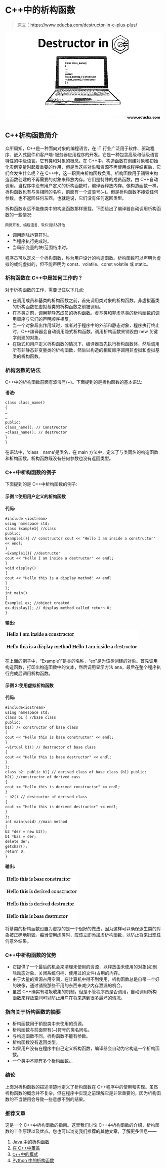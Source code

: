 # C++中的析构函数

> 原文：<https://www.educba.com/destructor-in-c-plus-plus/>

![Destructor in C++](img/3239aa98945fd3dbdaba979082a94ce8.png)



## C++析构函数简介

众所周知，C++是一种面向对象的编程语言，在 IT 行业广泛用于软件、驱动程序、嵌入式固件和客户端-服务器应用程序的开发。它是一种包含高级和低级语言特性的中级语言。它有类和对象的概念。在 C++中，构造函数在创建对象和初始化实例变量时起着重要的作用，但是当这些对象和资源不再使用或程序结束后，它们会发生什么呢？在 C++中，这一职责由析构函数负责。析构函数用于销毁由构造函数创建的不再需要的对象来释放内存。它们是特殊的成员函数，由 C++自动调用。当程序中没有用户定义的析构函数时，编译器释放内存。像构造函数一样，析构函数也有与类相同的名称，前面有一个波浪号(~)。但是析构函数不接受任何参数，也不返回任何东西，也就是说，它们没有任何返回类型。

析构函数永远不能像类中的构造函数那样重载。下面给出了编译器自动调用析构函数的一些情况:

<small>网页开发、编程语言、软件测试&其他</small>

*   调用删除运算符时。
*   当程序执行完成时。
*   当局部变量的块/范围结束时。

程序员可以定义一个析构函数，称为用户设计的构造函数。析构函数可以声明为虚拟的或纯虚拟的，但不能声明为 const、volatile、const volatile 或 static。

### 析构函数在 C++中是如何工作的？

对于析构函数的工作，需要记住以下几点:

*   在调用成员和基类的析构函数之前，首先调用类对象的析构函数。非虚拟基类的析构函数在虚拟基类的析构函数之前被调用。
*   在基类之前，调用非静态成员的析构函数。虚基类和非虚基类的析构函数的调用顺序与它们的声明顺序相反。
*   当一个对象超出作用域时，或者对于程序中的外部和静态对象，程序执行终止时，C++编译器会自动调用隐式析构函数。调用析构函数来销毁由 new 关键字创建的对象。
*   在隐式和用户定义析构函数的情况下，编译器首先执行析构函数体，然后调用所有非静态非变量类的析构函数，然后以构造的相反顺序调用非虚拟和虚拟基类的析构函数。

### 析构函数的语法

C++中的析构函数前面有波浪号(~)。下面提到的是析构函数的基本语法:

**语法:**

```
class class_name()
{
…
…
public:
class_name(); // Constructor
~class_name(); // destructor
}
}
```

在语法中，‘class _ name’是类名，在 main 方法中，定义了与类同名的构造函数和析构函数。析构函数既没有任何参数也没有返回类型。

### C++中析构函数的例子

下面提到的是 C++中析构函数的例子:

#### 示例 1:使用用户定义的析构函数

**代码:**

```
#include <iostream>
using namespace std;
class Example1{ //class
public:
Example1(){ // constructor cout << "Hello I am inside a constructor" << endl;
}
~Example1(){ //destructor
cout << "Hello I am inside a destructor" << endl;
}
void display()
{
cout << "Hello this is a display method" << endl
}
};
int main()
{
Example1 ex; //object created
ex.display(); // display method called return 0;
}
```

**输出:**

![Destructor in C++2](img/94d89b322a880a38ff597e20a66fcc08.png)



在上面的例子中，“Example1”是类的名称，“ex”是为该类创建的对象。首先调用构造函数，打印出构造函数中的文本，然后调用显示方法 ana，最后在整个程序执行完成后调用析构函数。

#### 示例 2:使用虚拟析构函数

**代码:**

```
#include<iostream>
using namespace std;
class b1 { //base class
public:
b1() // constructor of base class
{
cout << "Hello this is base constructor" << endl;
}
~virtual b1() // destructor of base class
{
cout << "Hello this is base destructor" << endl;
}
};
class b2: public b1{ // derived class of base class (b1) public:
b2() //constructor of derived cass
{
cout << "Hello this is derived constructor" << endl;
}
~ b2() // destructor of derived class
{
cout << "Hello this is derived destructor" << endl;
}
};
int main(void) //main method
{
b2 *der = new b2();
b1 *bas = der;
delete der;
getchar();
return 0;
}
```

**输出:**

![Destructor in C++](img/a2a1d72aa5e18479bb9881a8d8012634.png)



将基类的析构函数设置为虚拟的是一个很好的做法，因为这样可以确保派生类的对象被正确地销毁。每当使用虚类时，应该立即添加虚析构函数，以防止将来出现任何意外结果。

### C++中析构函数的优势

*   它提供了一个最后的机会来清理未使用的资源，以释放由未使用的对象(如删除动态对象、关闭系统句柄、使用过的文件)占用的内存。
*   由于大量的资源占用空间，在计算机中得不到使用，析构函数总是自带一个好的映像，通过销毁那些不用的东西来减少内存泄漏的机会。
*   虽然 C++确实有垃圾收集的机制，但是不管程序员是否调用，自动调用析构函数来释放空间可以防止用户在将来遇到很多最坏的情况。

### 指向关于析构函数的摘要

*   析构函数用于销毁类中未使用的资源。
*   析构函数与前面带有(~)符号的类名同名。
*   与构造函数不同，析构函数不能有参数。
*   析构函数没有返回类型。
*   如果用户没有在程序中自己定义析构函数，编译器会自动为它构造一个析构函数。
*   一个类中不能有多个[析构函数。](https://www.educba.com/destructor-in-php/)

### 结论

上面对析构函数的描述清楚地定义了析构函数在 C++程序中的使用和实现。虽然析构函数的概念并不复杂，但在程序中实现之前理解它是非常重要的，因为析构函数的不当使用会导致一些意想不到的结果。

### 推荐文章

这是一个 C++中析构函数的指南。这里我们讨论 C++中析构函数的介绍，析构函数的工作原理以及优点。您也可以浏览我们推荐的其他文章，了解更多信息——

1.  [Java 中的析构函数](https://www.educba.com/destructor-in-java/)
2.  [在 C++中覆盖](https://www.educba.com/overriding-in-c-plus-plus/)
3.  [c++中的模式](https://www.educba.com/patterns-in-c-plus-plus/)
4.  [Python 中的析构函数](https://www.educba.com/destructor-in-python/)





